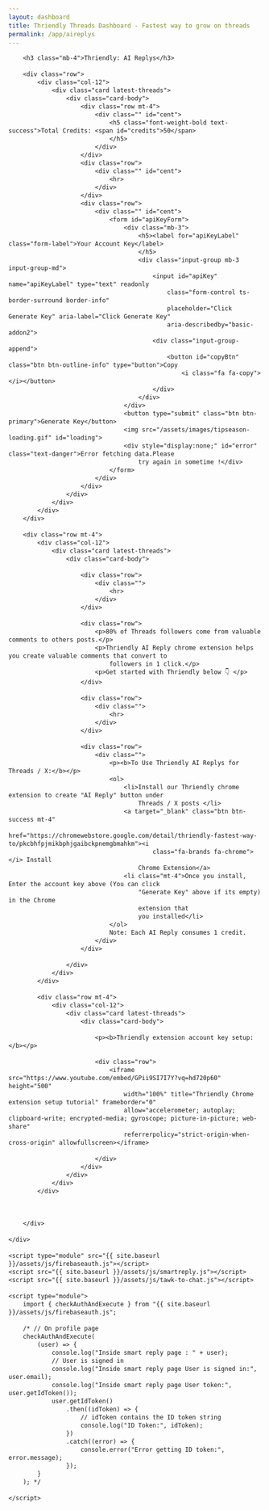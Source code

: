 ```yaml
---
layout: dashboard
title: Thriendly Threads Dashboard - Fastest way to grow on threads
permalink: /app/aireplys
---
```


<div id="content">
    <div class="container mt-4 col-md-6">

        <h3 class="mb-4">Thriendly: AI Replys</h3>

        <div class="row">
            <div class="col-12">
                <div class="card latest-threads">
                    <div class="card-body">
                        <div class="row mt-4">
                            <div class="" id="cent">
                                <h5 class="font-weight-bold text-success">Total Credits: <span id="credits">50</span>
                                </h5>
                            </div>
                        </div>
                        <div class="row">
                            <div class="" id="cent">
                                <hr>
                            </div>
                        </div>
                        <div class="row">
                            <div class="" id="cent">
                                <form id="apiKeyForm">
                                    <div class="mb-3">
                                        <h5><label for="apiKeyLabel" class="form-label">Your Account Key</label>
                                        </h5>
                                        <div class="input-group mb-3 input-group-md">
                                            <input id="apiKey" name="apiKeyLabel" type="text" readonly
                                                class="form-control ts-border-surround border-info"
                                                placeholder="Click Generate Key" aria-label="Click Generate Key"
                                                aria-describedby="basic-addon2">
                                            <div class="input-group-append">
                                                <button id="copyBtn" class="btn btn-outline-info" type="button">Copy
                                                    <i class="fa fa-copy"></i></button>
                                            </div>
                                        </div>
                                    </div>
                                    <button type="submit" class="btn btn-primary">Generate Key</button>
                                    <img src="/assets/images/tipseason-loading.gif" id="loading">
                                    <div style="display:none;" id="error" class="text-danger">Error fetching data.Please
                                        try again in sometime !</div>
                                </form>
                            </div>
                        </div>
                    </div>
                </div>
            </div>
        </div>

        <div class="row mt-4">
            <div class="col-12">
                <div class="card latest-threads">
                    <div class="card-body">

                        <div class="row">
                            <div class="">
                                <hr>
                            </div>
                        </div>

                        <div class="row">
                            <p>80% of Threads followers come from valuable comments to others posts.</p>
                            <p>Thriendly AI Reply chrome extension helps you create valuable comments that convert to
                                followers in 1 click.</p>
                            <p>Get started with Thriendly below 👇 </p>
                        </div>

                        <div class="row">
                            <div class="">
                                <hr>
                            </div>
                        </div>

                        <div class="row">
                            <div class="">
                                <p><b>To Use Thriendly AI Replys for Threads / X:</b></p>
                                <ol>
                                    <li>Install our Thriendly chrome extension to create "AI Reply" button under
                                        Threads / X posts </li>
                                    <a target="_blank" class="btn btn-success mt-4"
                                        href="https://chromewebstore.google.com/detail/thriendly-fastest-way-to/pkcbhfpjmikbphjgaibckpnemgbmahkm"><i
                                            class="fa-brands fa-chrome"></i> Install
                                        Chrome Extension</a>
                                    <li class="mt-4">Once you install, Enter the account key above (You can click
                                        "Generate Key" above if its empty) in the Chrome
                                        extension that
                                        you installed</li>
                                </ol>
                                Note: Each AI Reply consumes 1 credit.
                            </div>
                        </div>

                    </div>
                </div>
            </div>

            <div class="row mt-4">
                <div class="col-12">
                    <div class="card latest-threads">
                        <div class="card-body">

                            <p><b>Thriendly extension account key setup:</b></p>

                            <div class="row">
                                <iframe src="https://www.youtube.com/embed/GPii9SI7I7Y?vq=hd720p60" height="500"
                                    width="100%" title="Thriendly Chrome extension setup tutorial" frameborder="0"
                                    allow="accelerometer; autoplay; clipboard-write; encrypted-media; gyroscope; picture-in-picture; web-share"
                                    referrerpolicy="strict-origin-when-cross-origin" allowfullscreen></iframe>

                            </div>
                        </div>
                    </div>
                </div>
            </div>



        </div>

    </div>

    <script type="module" src="{{ site.baseurl }}/assets/js/firebaseauth.js"></script>
    <script src="{{ site.baseurl }}/assets/js/smartreply.js"></script>
    <script src="{{ site.baseurl }}/assets/js/tawk-to-chat.js"></script>

    <script type="module">
        import { checkAuthAndExecute } from "{{ site.baseurl }}/assets/js/firebaseauth.js";

        /* // On profile page
        checkAuthAndExecute(
            (user) => {
                console.log("Inside smart reply page : " + user);
                // User is signed in
                console.log("Inside smart reply page User is signed in:", user.email);
                console.log("Inside smart reply page User token:", user.getIdToken());
                user.getIdToken()
                    .then((idToken) => {
                        // idToken contains the ID token string
                        console.log("ID Token:", idToken);
                    })
                    .catch((error) => {
                        console.error("Error getting ID token:", error.message);
                    });
            }
        ); */

    </script>